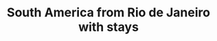 ---
category: caribbean
title: South America from Rio de Janeiro with stays
class: south-america-from-rio-de-janeiro-with-stays
cruiseline: Norwegian Cruise Line - Norwegian Sun
special-info: 2 night Rio de Janeiro & Buenos Aires stays + all-inclusive drinks package
price: 1929
nights: 16
cruise-url: http://www.planetcruise.co.uk/norwegian-cruise-line-cruises/norwegian-sun/28-march-2017/110901?utm_medium=referral&utm_source=secret-escapes&utm_campaign=website
---